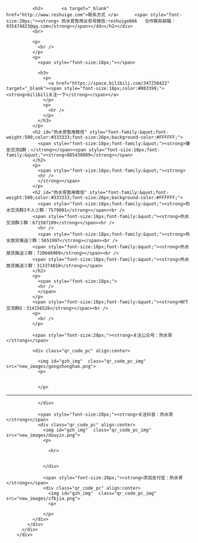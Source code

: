   <div class="mod mod-new layui-anim layui-anim-up">
            <div class="h">
              
              <h2>       <a target="_blank" href="http://www.reshuige.com">联系方式 </a>      <span style="font-size:20px;"><strong> 热水哥暂用业务号微信:reshuige666   合作联系邮箱：935474823@qq.com</strong></span></dd></h2></div>
              <br>

              <p>
                <br />
              </p>
              <p>
                <span style="font-size:18px;"></span>

                <h3>
                  <p>
                    <a href="https://space.bilibili.com/347250422" target="_blank"><span style="font-size:18px;color:#003399;"><strong>bilibili关注一下</strong></span></a>
                  </p>
                  <p>
                    <hr />
                  </p>
                </h3>
              </p>
              <h2 id="热水哥暂用微信" style="font-family:&quot;font-weight:500;color:#333333;font-size:26px;background-color:#FFFFFF;">
                <span style="font-size:18px;font-family:&quot;"><strong>赚友交流Q群：</strong></span><span style="font-size:18px;font-family:&quot;"><strong>885438809</strong></span>
              </h2>
              <p>
                <span style="font-size:18px;font-family:&quot;"><strong>
                <hr />
                </strong></span>
              </p>
              <h2 id="热水哥暂用微信" style="font-family:&quot;font-weight:500;color:#333333;font-size:26px;background-color:#FFFFFF;">
                <span style="font-size:18px;font-family:&quot;"><strong>热水交流群3千人②群：7579001</strong></span><br />
              <span style="font-size:18px;font-family:&quot;"><strong>热水交流群③群：671587189</strong></span><br />
                <hr />
                <span style="font-size:18px;font-family:&quot;"><strong>热水放货推送①群：5651997</strong></span><br />
              <span style="font-size:18px;font-family:&quot;"><strong>热水放货推送②群：720048909</strong></span><br />
              <span style="font-size:18px;font-family:&quot;"><strong>热水放货推送③群：313374010</strong></span>
              </h2>
              <p>
                <span style="font-size:18px;">
                <hr />
                </span>
              </p>
              <span style="font-size:18px;font-family:&quot;"><strong>NFT交流群Q：314156526</strong></span><br />
              <p>
                <br />
              </p>

              <span style="font-size:20px;"><strong>关注公众号：热水哥</strong></span>
		
              <div class="qr_code_pc" align:center>
       
                <img id="gzh_img"  class="qr_code_pc_img" src="new_images/gongzhonghao.png">               
                <p>
          
    
                </p>

<hr>


                </div>

                <span style="font-size:20px;"><strong>关注抖音：热水哥</strong></span>
                <div class="qr_code_pc" align:center>
                  <img id="gzh_img"  class="qr_code_pc_img" src="new_images/douyin.png">
                  <p>

                    <hr>


                  </div>
  
                  <span style="font-size:20px;"><strong>添加支付宝：热水哥</strong></span>
                  <div class="qr_code_pc" align:center>
                    <img id="gzh_img"  class="qr_code_pc_img" src="new_images/zfbjia.png">
                    <p>

                  </p>
              </div>
            </div>
          </div>
        </div>
